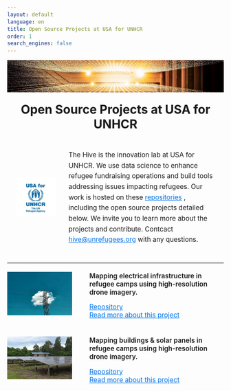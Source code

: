 ```yaml
---
layout: default
language: en
title: Open Source Projects at USA for UNHCR
order: 1
search_engines: false
---
```


![alt text](/assets/media/generic_data_image_thin.JPG)
<h2 align="center" style="font-size: 2em; margin-top: 20px;">Open Source Projects at USA for UNHCR</h2>

<div style="display: flex; align-items: center; gap: 30px; margin: 20px 0; padding: 20px;">

  <!-- Logo Section -->
  <div style="flex: 0 0 20%; max-width: 150px;">
    <img src="assets/media/U4U_logo.png" alt="USA for UNHCR logo" style="width: 100%;">
  </div>

  <!-- Text Section -->
  <div style="flex: 1; font-size: 1.1em; line-height: 1.6;">
    The Hive is the innovation lab at USA for UNHCR. We use data science to enhance refugee fundraising operations and build tools addressing issues impacting refugees. Our work is hosted on these
    <a href="https://github.com/USAFORUNHCRhive" style="color: #0073e6;">repositories</a>
    , including the open source projects detailed below. We invite you to learn more about the projects and contribute. Contcact
    <a href="mailto:hive@unrefugees.org" style="color: #0073e6;">hive@unrefugees.org</a>
    with any questions.
  </div>

</div>

<hr style="border-top: 1px solid #ddd; margin: 20px 0;">

<div style="display: flex; flex-direction: column; gap: 40px; margin-bottom: 20px;">

  <!-- First Entry -->
  <div style="display: flex; justify-content: space-between; align-items: flex-start;">
    <div style="flex: 0 0 30%; max-width: 300px; margin-right: 20px;">
      <img src="assets/media/electricalpole.jpg" alt="electrical mapping image" style="width:100%;">
    </div>
    <div style="flex: 1; margin-left: 20px; font-size: 1.1em;">
      <p style="font-weight: 600; margin-top: 0;">
        Mapping electrical infrastructure in refugee camps using high-resolution drone imagery.
      </p>
      <a href="https://github.com/USAFORUNHCRhive/turkana-grid-mapping" style="color: #0073e6;">Repository</a>  
      <br>
      <a href="https://www.unrefugees.org/news/kakuma-and-kalobeyei-drone-imagery-and-machine-learning-for-better-planning-of-refugee-settlements/" style="color: #0073e6;">Read more about this project</a>
    </div>
  </div>

  <!-- Second Entry -->
  <div style="display: flex; justify-content: space-between; align-items: flex-start;">
    <div style="flex: 0 0 30%; max-width: 300px; margin-right: 20px;">
      <img src="assets/media/solar.jpg" alt="roof mapping image" style="width:100%;">
    </div>
    <div style="flex: 1; margin-left: 20px; font-size: 1.1em;">
      <p style="font-weight: 600; margin-top: 0;">
        Mapping buildings & solar panels in refugee camps using high-resolution drone imagery.
      </p>
      <a href="https://github.com/USAFORUNHCRhive/turkana-camp-roof-mapping" style="color: #0073e6;">Repository</a>  
      <br>
      <a href="https://www.unrefugees.org/news/kakuma-and-kalobeyei-drone-imagery-and-machine-learning-for-better-planning-of-refugee-settlements/" style="color: #0073e6;">Read more about this project</a>
    </div>
  </div>

</div>
